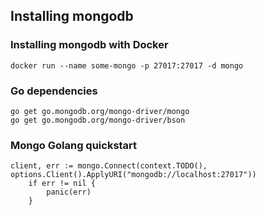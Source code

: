 ## Installing mongodb

### Installing mongodb with Docker

```
docker run --name some-mongo -p 27017:27017 -d mongo
```

### Go dependencies

```
go get go.mongodb.org/mongo-driver/mongo
go get go.mongodb.org/mongo-driver/bson
```

### Mongo Golang quickstart

```
client, err := mongo.Connect(context.TODO(), options.Client().ApplyURI("mongodb://localhost:27017"))
	if err != nil {
		panic(err)
	}
```
